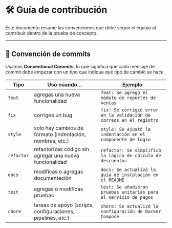 # 🛠️ Guía de contribución

Este documento resume las convenciones que debe seguir el equipo al contribuir dentro de la prueba de concepto.

---

## 📌 Convención de commits

Usamos **Conventional Commits**, lo que significa que cada mensaje de commit debe empezar con un tipo que indique qué tipo de cambio se hace.

| Tipo       | Uso cuando…                                                 | Ejemplo                                                             |
| ---------- | ----------------------------------------------------------- | ------------------------------------------------------------------- |
| `feat`     | agregas una nueva funcionalidad                             | `feat: Se agregó el módulo de reportes de ventas`                   |
| `fix`      | corriges un bug                                             | `fix: Se corrigió error en la validación de correos en el registro` |
| `style`    | solo hay cambios de formato (indentación, nombres, etc.)    | `style: Se ajustó la indentación en el componente de login`         |
| `refactor` | refactorizas código sin agregar una nueva funcionalidad     | `refactor: Se simplificó la lógica de cálculo de descuentos`        |
| `docs`     | modificas o agregas documentación                           | `docs: Se actualizó la guía de instalación en el README`            |
| `test`     | agregas o modificas pruebas                                 | `test: Se añadieron pruebas unitarias para el servicio de pagos`    |
| `chore`    | tareas de apoyo (scripts, configuraciones, pipelines, etc.) | `chore: Se actualizó la configuración de Docker Compose`            |
